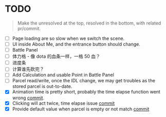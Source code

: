 
# TODO

> Make the unresolved at the top, resolved in the bottom, with related pr/commit.

- [ ] Page loading are so slow when we switch the scene.
- [ ] UI inside About Me, and the entrance button should change.
- [ ] Battle Panel
- [ ] 体力格 - 像 dota 的血条一样，一格 50 血？
- [ ] 进度条
- [ ] 计算谁先砍完？
- [ ] Add Calculation and usable Point in Battle Panel
- [ ] Parcel read/write, once the IDL change, we may get troubles as the stored parcel is out-to-date.
- [X] Animation time is pretty short, probably the time elapse function went wrong [commit](https://github.com/Leteno/JingKe/commit/a661b17c6c706c8259a72f9a313df1ce699cd96d).
- [X] Clicking will act twice, time elapse issue [commit](https://github.com/Leteno/JingKe/commit/85866060f6eabd2fedeebfa08959751966af5bea)
- [X] Provide default value when parcel is empty or not match [commit](https://github.com/Leteno/JingKe/commit/ab0e00ae21ff73562bd02aa717ba279fca59586a)

